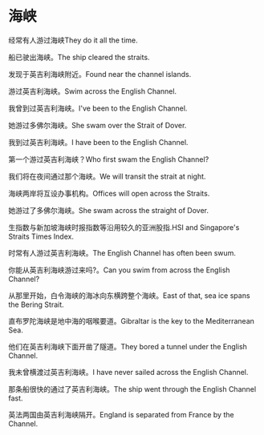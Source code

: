 # 海峡

<p><span class="chinese">经常有人游过海峡</span><span class="english">They do it all the time.</span></p>

<p><span class="chinese">船已驶出海峡。</span><span class="english">The ship cleared the straits.</span></p>

<p><span class="chinese">发现于英吉利海峡附近。</span><span class="english">Found near the channel islands.</span></p>

<p><span class="chinese">游过英吉利海峡。</span><span class="english">Swim across the English Channel.</span></p>

<p><span class="chinese">我曾到过英吉利海峡。</span><span class="english">I've been to the English Channel.</span></p>

<p><span class="chinese">她游过多佛尔海峡。</span><span class="english">She swam over the Strait of Dover.</span></p>

<p><span class="chinese">我到过英吉利海峡。</span><span class="english">I have been to the English Channel.</span></p>

<p><span class="chinese">第一个游过英吉利海峡？</span><span class="english">Who first swam the English Channel?</span></p>

<p><span class="chinese">我们将在夜间通过那个海峡。</span><span class="english">We will transit the strait at night.</span></p>

<p><span class="chinese">海峡两岸将互设办事机构。</span><span class="english">Offices will open across the Straits.</span></p>

<p><span class="chinese">她游过了多佛尔海峡。</span><span class="english">She swam across the straight of Dover.</span></p>

<p><span class="chinese">生指数与新加坡海峡时报指数等沿用较久的亚洲股指.</span><span class="english">HSI and Singapore's Straits Times Index.</span></p>

<p><span class="chinese">时常有人游过英吉利海峡。</span><span class="english">The English Channel has often been swum.</span></p>

<p><span class="chinese">你能从英吉利海峡游过来吗?。</span><span class="english">Can you swim from across the English Channel?</span></p>

<p><span class="chinese">从那里开始，白令海峡的海冰向东横跨整个海峡。</span><span class="english">East of that, sea ice spans the Bering Strait.</span></p>

<p><span class="chinese">直布罗陀海峡是地中海的咽喉要道。</span><span class="english">Gibraltar is the key to the Mediterranean Sea.</span></p>

<p><span class="chinese">他们在英吉利海峡下面开凿了隧道。</span><span class="english">They bored a tunnel under the English Channel.</span></p>

<p><span class="chinese">我未曾横渡过英吉利海峡。</span><span class="english">I have never sailed across the English Channel.</span></p>

<p><span class="chinese">那条船很快的通过了英吉利海峡。</span><span class="english">The ship went through the English Channel fast.</span></p>

<p><span class="chinese">英法两国由英吉利海峡隔开。</span><span class="english">England is separated from France by the Channel.</span></p>

